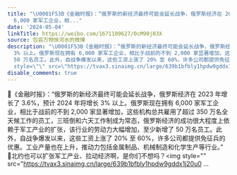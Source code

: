 ```yaml
---
title: "\U0001F53B《金融时报》：“俄罗斯的新经济最终可能会延长战争，俄罗斯经济在 2023 年增长了 3.6%，预计 2024 年将增长 3% 以上。俄罗斯现在拥有
  6,000 家军工企业，相..."
date: '2024-05-04'
linkTitle: https://weibo.com/1671109627/OcM90j03X
source: 包容万物恒河水的微博
description: "\U0001F53B《金融时报》：“俄罗斯的新经济最终可能会延长战争，俄罗斯经济在 2023 年增长了 3.6%，预计 2024 年将增长
  3% 以上。俄罗斯现在拥有 6,000 家军工企业，相比于战前的不到 2,000 家显著增加，这些机构总共雇用了超过 350 万名全天候工作的员工，三班倒和六天工作制成为常态，俄罗斯经济的成功很大程度上依赖于军工产业的扩张，该行业的劳动力大幅增加，至少新增了
  50 万名员工。此外，自战争爆发以来，这些工资上涨了 20% 至 60%，许多公司都提供免征兵的优惠。工业产量也在上升，推动力包括金属制品、机械制造和化学生产等行业。”<br>\U0001F53B北约也可以扩张军工产业、拉动经济啊，是你们不想吗？<img
  style=\"\" src=\"https://tvax3.sinaimg.cn/large/639b1bfbly1hpdw9gddx1j20u0 ..."
disable_comments: true
---
```

🔻《金融时报》：“俄罗斯的新经济最终可能会延长战争，俄罗斯经济在 2023 年增长了 3.6%，预计 2024 年将增长 3% 以上。俄罗斯现在拥有 6,000 家军工企业，相比于战前的不到 2,000 家显著增加，这些机构总共雇用了超过 350 万名全天候工作的员工，三班倒和六天工作制成为常态，俄罗斯经济的成功很大程度上依赖于军工产业的扩张，该行业的劳动力大幅增加，至少新增了 50 万名员工。此外，自战争爆发以来，这些工资上涨了 20% 至 60%，许多公司都提供免征兵的优惠。工业产量也在上升，推动力包括金属制品、机械制造和化学生产等行业。”<br>🔻北约也可以扩张军工产业、拉动经济啊，是你们不想吗？<img style="" src="https://tvax3.sinaimg.cn/large/639b1bfbly1hpdw9gddx1j20u0 ...